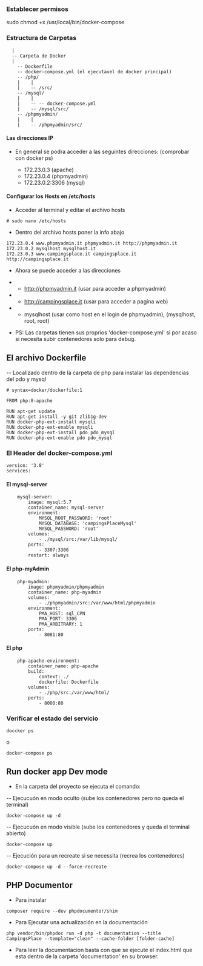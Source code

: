 ### Establecer permisos
sudo chmod +x /usr/local/bin/docker-compose

### Estructura de Carpetas

```
  |
  -- Carpeta de Docker
  |
    -- Dockerfile
    -- docker-compose.yml (el ejecutavel de docker principal)
    -- /php/
    |    |
    |    -- /src/
    -- /mysql/
    |    |
    |    -- -- docker-compose.yml
    |    -- /mysql/src/
    -- /phpmyadmin/
    |    |
    |    -- /phpmyadmin/src/
```

#### Las direcciones IP 
- En general se podra acceder a las seguintes direcciones: (comprobar con docker ps)

  - 172.23.0.3 (apache)
  - 172.23.0.4 (phpmyadmin)
  - 172.23.0.2:3306 (mysql)

#### Configurar los Hosts en /etc/hosts

- Acceder al terminal y editar el archivo hosts

```
# sudo nano /etc/hosts
```

- Dentro del archivo hosts poner la info abajo

```
172.23.0.4 www.phpmyadmin.it phpmyadmin.it http://phpmyadmin.it 
172.23.0.2 mysqlhost mysqlhost.it
172.23.0.3 www.campingsplace.it campingsplace.it http://campingsplace.it
```

- Ahora se puede acceder a las direcciones

- - http://phpmyadmin.it (usar para acceder a phpmyadmin)
- - http://campingsplace.it (usar para acceder a pagina web)
- - mysqlhost (usar como host en el login de phpmyadmin), (mysqlhost, root, root)


- PS: Las carpetas tienen sus proprios 'docker-compose.yml' si por acaso si necesita subir contenedores solo para debug.

## El archivo Dockerfile

-- Localizado dentro de la carpeta de php para instalar las dependencias del pdo y mysql

```
# syntax=docker/dockerfile:1

FROM php:8-apache

RUN apt-get update
RUN apt-get install -y git zlib1g-dev
RUN docker-php-ext-install mysqli 
RUN docker-php-ext-enable mysqli
RUN docker-php-ext-install pdo pdo_mysql 
RUN docker-php-ext-enable pdo pdo_mysql
```

### El Header del docker-compose.yml

```
version: '3.8'
services:
```

#### El mysql-server 

```
    mysql-server:
        image: mysql:5.7
        container_name: mysql-server
        environment:
            MYSQL_ROOT_PASSWORD: 'root'
            MYSQL_DATABASE: 'campingsPlaceMysql'
            MYSQL_PASSWORD: 'root'
        volumes:
            - ./mysql/src:/var/lib/mysql/
        ports:
            - 3307:3306
        restart: always
```

#### El php-myAdmin 

```
    php-myadmin:
        image: phpmyadmin/phpmyadmin
        container_name: php-myadmin
        volumes:
            - ./phpmyadmin/src:/var/www/html/phpmyadmin
        environment:
            PMA_HOST: sql_CPN
            PMA_PORT: 3306
            PMA_ARBITRARY: 1
        ports:
            - 8081:80
```

#### El php 

```
    php-apache-environment:
        container_name: php-apache
        build:
            context: ./
            dockerfile: Dockerfile
        volumes:
            - ./php/src:/var/www/html/
        ports:
            - 8000:80
```

### Verificar  el estado del servicio
```
doccker ps
```
o 
```
docker-compose ps
```

## Run docker app Dev mode

- En la carpeta del proyecto se ejecuta el comando:

-- Ejecucuón en modo oculto (sube los contenedores pero no queda el terminal)

```
docker-compose up -d
```
-- Ejecucuón en modo visible (sube los contenedores y queda el terminal abierto)

```
docker-compose up
```
-- Ejecución para un recreate si se necessita (recrea los contenedores)
```
docker-compose up -d --force-recreate
```

## PHP Documentor 

- Para instalar 

```
composer require --dev phpdocumentor/shim
```

- Para Ejecutar una actualización en la documentación

```
php vendor/bin/phpdoc run -d php -t documentation --title CampingsPlace --template="clean" --cache-folder [folder-cache]
```

- Para leer la documentacion basta con que se ejecute el index.html que esta dentro de la carpeta 'documentation' en su browser.